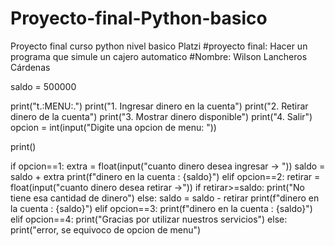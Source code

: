 # Proyecto-final-Python-basico
Proyecto final curso python nivel basico Platzi
#proyecto final:  Hacer un programa que simule un cajero automatico
#Nombre: Wilson Lancheros Cárdenas

saldo = 500000

print("t\.:MENU:.")
print("1. Ingresar dinero en la cuenta")
print("2. Retirar dinero de la cuenta")
print("3. Mostrar dinero disponible")
print("4. Salir")
opcion = int(input("Digite una opcion de menu: "))

print()

if opcion==1:
   extra = float(input("cuanto dinero desea ingresar -> "))
   saldo = saldo + extra
   print(f"dinero en la cuenta : {saldo}")
elif opcion==2:
   retirar = float(input("cuanto dinero desea retirar ->"))
   if retirar>=saldo:
      print("No tiene esa cantidad de dinero")
   else:
      saldo = saldo - retirar
      print(f"dinero en la cuenta : {saldo}")
elif opcion==3:
   print(f"dinero en la cuenta : {saldo}")
elif opcion==4:
   print("Gracias por utilizar nuestros servicios")
else:
   print("error, se equivoco de opcion de menu")
